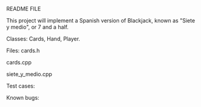README FILE

This project will implement a Spanish version of Blackjack, known as "Siete y medio", or 7 and a half.

Classes: Cards, Hand, Player.

Files: cards.h

cards.cpp

siete_y_medio.cpp

Test cases:

Known bugs:
